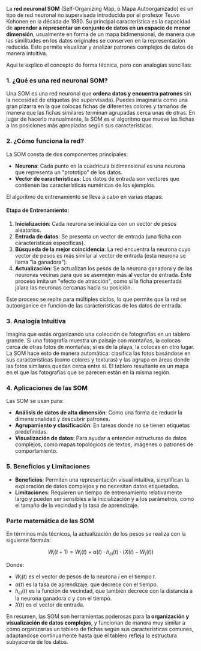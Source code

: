 La **red neuronal SOM** (Self-Organizing Map, o Mapa Autoorganizado) es un tipo de red neuronal no supervisada introducida por el profesor Teuvo Kohonen en la década de 1980. Su principal característica es la capacidad de **aprender a representar un conjunto de datos en un espacio de menor dimensión**, usualmente en forma de un mapa bidimensional, de manera que las similitudes en los datos originales se conserven en la representación reducida. Esto permite visualizar y analizar patrones complejos de datos de manera intuitiva.

Aquí te explico el concepto de forma técnica, pero con analogías sencillas:

### 1. ¿Qué es una red neuronal SOM?
Una SOM es una red neuronal que **ordena datos y encuentra patrones** sin la necesidad de etiquetas (no supervisada). Puedes imaginarla como una gran pizarra en la que colocas fichas de diferentes colores y tamaños de manera que las fichas similares terminan agrupadas cerca unas de otras. En lugar de hacerlo manualmente, la SOM es el algoritmo que mueve las fichas a las posiciones más apropiadas según sus características.

### 2. ¿Cómo funciona la red?
La SOM consta de dos componentes principales:
- **Neurona**: Cada punto en la cuadrícula bidimensional es una neurona que representa un "prototipo" de los datos.
- **Vector de características**: Los datos de entrada son vectores que contienen las características numéricas de los ejemplos.

El algoritmo de entrenamiento se lleva a cabo en varias etapas:

#### Etapa de Entrenamiento:
1. **Inicialización**: Cada neurona se inicializa con un vector de pesos aleatorios.
2. **Entrada de datos**: Se presenta un vector de entrada (una ficha con características específicas).
3. **Búsqueda de la mejor coincidencia**: La red encuentra la neurona cuyo vector de pesos es más similar al vector de entrada (esta neurona se llama "la ganadora").
4. **Actualización**: Se actualizan los pesos de la neurona ganadora y de las neuronas vecinas para que se asemejen más al vector de entrada. Este proceso imita un "efecto de atracción", como si la ficha presentada jalara las neuronas cercanas hacia su posición.

Este proceso se repite para múltiples ciclos, lo que permite que la red se autoorganice en función de las características de los datos de entrada.

### 3. Analogía Intuitiva
Imagina que estás organizando una colección de fotografías en un tablero grande. Si una fotografía muestra un paisaje con montañas, la colocas cerca de otras fotos de montañas; si es de la playa, la colocas en otro lugar. La SOM hace esto de manera automática: clasifica las fotos basándose en sus características (como colores y texturas) y las agrupa en áreas donde las fotos similares quedan cerca entre sí. El tablero resultante es un mapa en el que las fotografías que se parecen están en la misma región.

### 4. Aplicaciones de las SOM
Las SOM se usan para:
- **Análisis de datos de alta dimensión**: Como una forma de reducir la dimensionalidad y descubrir patrones.
- **Agrupamiento y clasificación**: En tareas donde no se tienen etiquetas predefinidas.
- **Visualización de datos**: Para ayudar a entender estructuras de datos complejos, como mapas topológicos de textos, imágenes o patrones de comportamiento.

### 5. Beneficios y Limitaciones
- **Beneficios**: Permiten una representación visual intuitiva, simplifican la exploración de datos complejos y no necesitan datos etiquetados.
- **Limitaciones**: Requieren un tiempo de entrenamiento relativamente largo y pueden ser sensibles a la inicialización y a los parámetros, como el tamaño de la vecindad y la tasa de aprendizaje.

### Parte matemática de las SOM
En términos más técnicos, la actualización de los pesos se realiza con la siguiente fórmula:

$$
W_i(t+1) = W_i(t) + \alpha(t) \cdot h_{ci}(t) \cdot (X(t) - W_i(t))
$$

Donde:
- $W_i(t)$ es el vector de pesos de la neurona $i$ en el tiempo $t$.
- $\alpha(t)$ es la tasa de aprendizaje, que decrece con el tiempo.
- $h_{ci}(t)$ es la función de vecindad, que también decrece con la distancia a la neurona ganadora $c$ y con el tiempo.
- $X(t)$ es el vector de entrada.

En resumen, las SOM son herramientas poderosas para **la organización y visualización de datos complejos**, y funcionan de manera muy similar a cómo organizarías un tablero de fichas según sus características comunes, adaptándose continuamente hasta que el tablero refleja la estructura subyacente de los datos.
